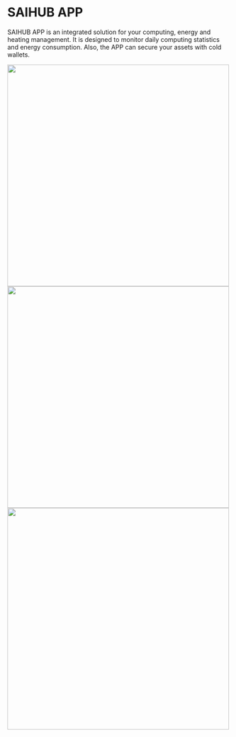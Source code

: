 # SAIHUB APP
SAIHUB APP is an integrated solution for your computing, energy and heating management. It is designed to monitor daily computing statistics and energy consumption. Also, the APP can secure your assets with cold wallets.

<img src="https://sai-guanwang-1307591731.cos.ap-singapore.myqcloud.com/img/1.png" height="500" /> <img src="https://sai-guanwang-1307591731.cos.ap-singapore.myqcloud.com/img/2.png" height="500" />   <img src="https://sai-guanwang-1307591731.cos.ap-singapore.myqcloud.com/img/4.png" height="500" />
